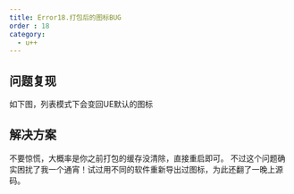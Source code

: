 ```yaml
---
title: Error18.打包后的图标BUG
order : 18
category:
  - u++
---
```


## 问题复现

<chatmessage avatar="../../assets/emoji/bqb (2).png" :avatarWidth="40" alignLeft>
如下图，列表模式下会变回UE默认的图标
</chatmessage>


<gifwithbutton src="../../assets/unrealgif/hpup57.gif"/>

## 解决方案

<chatmessage avatar="../../assets/emoji/bqb (2).png" :avatarWidth="40" alignLeft>
不要惊慌，大概率是你之前打包的缓存没清除，直接重启即可。
</chatmessage>

<gifwithbutton src="../../assets/unrealgif/hpup58.gif"/>

<chatmessage avatar="../../assets/emoji/bqb (2).png" :avatarWidth="40" alignLeft>
不过这个问题确实困扰了我一个通宵！试过用不同的软件重新导出过图标，为此还翻了一晚上源码。
</chatmessage>
